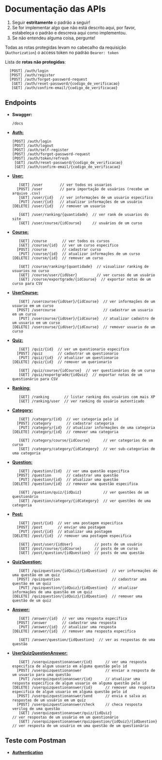 #  Documentação das APIs

1. Seguir **estritamente** o padrão a seguir! 
2. Se for implementar algo que não está descrito aqui, por favor, estabeleça o padrão e descreva aqui como implementou.
3. Se não entendeu alguma coisa, pergunte!  

Todas as rotas protegidas levam no cabecalho da requisição (`Authorization`) o access token no padráo `Bearer: token`

Lista de **rotas não protegidas**:

      [POST] /auth/login  
      [POST] /auth/register  
      [POST] /auth/forgot-password-request
       [GET] /auth/reset-password/{codigo_de_verificacao}  
       [GET] /auth/confirm-email/{codigo_de_verificacao}  

##  Endpoints

- **Swagger:**
  
      /docs

- [**Auth:**](./Auth.md)
  
      [POST] /auth/login  
      [POST] /auth/logout  
      [POST] /auth/self-register  
      [POST] /auth/forgot-password-request
      [POST] /auth/token/refresh  
       [GET] /auth/reset-password/{codigo_de_verificacao}  
       [GET] /auth/confirm-email/{codigo_de_verificacao}  

- [**User:**](./User.md)
  
         [GET] /user        // ver todos os usuarios
        [POST] /user        // para importação de usuários (recebe um arquivo .csv)
         [GET] /user/{id}   // ver informações de um usuario especifico
         [PUT] /user/{id}   // atualizar informações de um usuário
      [DELETE] /user/{id}   // remover um usuario

         [GET] /user/ranking/{quantidade}  // ver rank de usuarios do site
         [GET] /user/course/{idCourse}     // usuários de um curso  

- [**Course:**](./Course.md)  

         [GET] /course       // ver todos os cursos
         [GET] /course/{id}  // ver um curso especifico
        [POST] /course       // cadastrar curso
         [PUT] /course/{id}  // atualizar informações de um curso
      [DELETE] /course/{id}  // remover um curso
  
         [GET] /course/ranking/{quantidade}  // visualizar ranking de usuarios no curso
         [GET] /course/user/{idUser}         // ver cursos de um usuário  
         [GET] /course/exportgrade/{idCourse}  // exportar notas de um curso para CSV

- [**UserCourse:**](./UserCourse.md)  

         [GET] /usercourse/{idUser}/{idCourse}  // ver informações de um usuario em um curso
        [POST] /usercourse                      // cadastrar um usuario em um curso
         [PUT] /usercourse/{idUser}/{idCourse}  // atualizar cadastro de um usuario em um curso
      [DELETE] /usercourse/{idUser}/{idCourse}  // remover usuario de um curso

- [**Quiz:**](./Quiz.md)  

         [GET] /quiz/{id}  // ver um questionario especifico
        [POST] /quiz       // cadastrar um questionario
         [PUT] /quiz/{id}  // atualizar um questionario
      [DELETE] /quiz/{id}  // remover um querionario

         [GET] /quiz/course/{idCourse}  // ver questionários de um curso   
         [GET] /quiz/exportgrade/{idQuiz}  // exportar notas de um questionário para CSV

- [**Ranking:**](./Ranking.md)

         [GET] /ranking       // listar ranking dos usuários com mais XP
         [GET] /ranking/user  // ver ranking do usuário autenticado
         
- [**Category:**](./Category.md)  

         [GET] /category/{id}  // ver categoria pelo id
        [POST] /category       // cadastrar categoria
         [PUT] /category/{id}  // atualizar informações de uma categoria
      [DELETE] /category/{id}  // remover uma categoria

         [GET] /category/course/{idCourse}      // ver categorias de um curso
         [GET] /category/category/{idCategory}  // ver sub-categorias de uma categoria
  
- [**Question:**](./Question.md)  

         [GET] /question/{id}  // ver uma questão especifica
        [POST] /question       // cadastrar uma questão
         [PUT] /question/{id}  // atualizar uma questão
      [DELETE] /question/{id}  // remover uma questão especifica

         [GET] /question/quiz/{idQuiz}          // ver questões de um questionário  
         [GET] /question/category/{idCategory}  // ver questões de uma categoria  

- [**Post:**](./Post.md)

         [GET] /post/{id}  // ver uma postagem especifica
        [POST] /post       // enviar uma postagem
         [PUT] /post/{id}  // atualizar uma postagem
      [DELETE] /post/{id}  // remover uma postagem especifica

         [GET] /post/user/{idUser}          // posts de um usuário  
         [GET] /post/course/{idCourse}      // posts de um curso   
         [GET] /post/question/{idQuestion}  // posts de uma questão  

- [**QuizQuestion:**](./QuizQuestion.md)  

         [GET] /quizquestion/{idQuiz}/{idQuestion}  // ver informações de uma questão em um quiz
        [POST] /quizquestion                        // cadastrar uma questão em um quiz
         [PUT] /quizquestion/{idQuiz}/{idQuestion}  // atualizar informações de uma questão em um quiz
      [DELETE] /quizquestion/{idQuiz}/{idQuestion}  // remover uma questão de um quiz

- [**Answer:**](./Answer.md)  

         [GET] /answer/{id}  // ver uma resposta especifica
        [POST] /answer       // cadastrar uma resposta
         [PUT] /answer/{id}  // atualizar uma resposta
      [DELETE] /answer/{id}  // remover uma resposta especifica
        
         [GET] /answer/question/{idQuestion}  // ver as respostas de uma questão

- [**UserQuizQuestionAnswer:**](./UserQuizQuestionAnswer.md)  

         [GET] /userquizquestionanswer/{id}      // ver uma resposta especifica de algum usuario em alguma questão pelo id
        [POST] /userquizquestionanswer           // enviar a resposta de um usuario para uma questão
         [PUT] /userquizquestionanswer/{id}      // atualizar uma resposta especifica de algum usuario em alguma questão pelo id
      [DELETE] /userquizquestionanswer/{id}      // remover uma resposta especifica de algum usuario em alguma questão pelo id
        [POST] /userquizquestionanswer/send      // envia e salva as respostas de um usuário em um quiz
        [POST] /userquizquestionanswer/check     // checa resposta verilog de uma questão
         [GET] /userquizquestionanswer/quiz/{idQuiz}                          // ver respostas de um usuário em um questionário
         [GET] /userquizquestionanswer/quizquestion/{idQuiz}/{idQuestion}     // ver resposta de um usuário em uma questão de um questionário

##  Teste com Postman
- [**Authentication**](./Authentication.md)  
